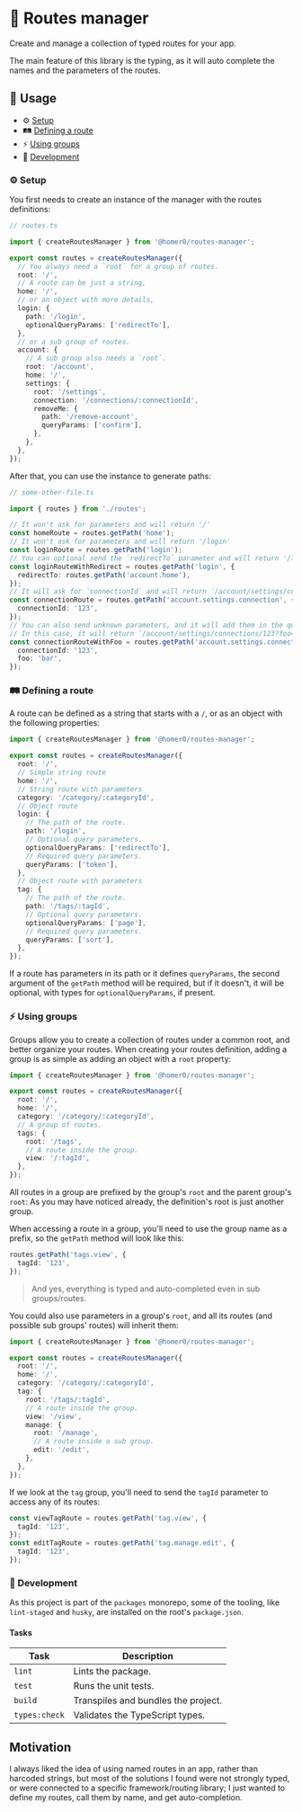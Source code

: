 # 🚏 Routes manager

Create and manage a collection of typed routes for your app.

The main feature of this library is the typing, as it will auto complete the names and the parameters of the routes.

## 🍿 Usage

- ⚙️ [Setup](#%EF%B8%8F-setup)
- 🛤️ [Defining a route](#%EF%B8%8F-defining-a-route)
- ⚡️ [Using groups](#%EF%B8%8F-using-groups)
- 🤘 [Development](#-development)

### ⚙️ Setup

You first needs to create an instance of the manager with the routes definitions:

```ts
// routes.ts

import { createRoutesManager } from '@homer0/routes-manager';

export const routes = createRoutesManager({
  // You always need a `root` for a group of routes.
  root: '/',
  // A route can be just a string,
  home: '/',
  // or an object with more details,
  login: {
    path: '/login',
    optionalQueryParams: ['redirectTo'],
  },
  // or a sub group of routes.
  account: {
    // A sub group also needs a `root`.
    root: '/account',
    home: '/',
    settings: {
      root: '/settings',
      connection: '/connections/:connectionId',
      removeMe: {
        path: '/remove-account',
        queryParams: ['confirm'],
      },
    },
  },
});
```

After that, you can use the instance to generate paths:

```ts
// some-other-file.ts

import { routes } from './routes';

// It won't ask for parameters and will return '/'
const homeRoute = routes.getPath('home');
// It won't ask for parameters and will return '/login'
const loginRoute = routes.getPath('login');
// You can optional send the `redirectTo` parameter and will return '/login?redirectTo=/account'
const loginRouteWithRedirect = routes.getPath('login', {
  redirectTo: routes.getPath('account.home'),
});
// It will ask for `connectionId` and will return `/account/settings/connections/123`
const connectionRoute = routes.getPath('account.settings.connection', {
  connectionId: '123',
});
// You can also send unknown parameters, and it will add them in the query string.
// In this case, it will return `/account/settings/connections/123?foo=bar`
const connectionRouteWithFoo = routes.getPath('account.settings.connection', {
  connectionId: '123',
  foo: 'bar',
});
```

### 🛤️ Defining a route

A route can be defined as a string that starts with a `/`, or as an object with the following properties:

```ts
import { createRoutesManager } from '@homer0/routes-manager';

export const routes = createRoutesManager({
  root: '/',
  // Simple string route
  home: '/',
  // String route with parameters
  category: '/category/:categoryId',
  // Object route
  login: {
    // The path of the route.
    path: '/login',
    // Optional query parameters.
    optionalQueryParams: ['redirectTo'],
    // Required query parameters.
    queryParams: ['token'],
  },
  // Object route with parameters
  tag: {
    // The path of the route.
    path: '/tags/:tagId',
    // Optional query parameters.
    optionalQueryParams: ['page'],
    // Required query parameters.
    queryParams: ['sort'],
  },
});
```

If a route has parameters in its path or it defines `queryParams`, the second argument of the `getPath` method will be required, but if it doesn't, it will be optional, with types for `optionalQueryParams`, if present.

### ⚡️ Using groups

Groups allow you to create a collection of routes under a common root, and better organize your routes. When creating your routes definition, adding a group is as simple as adding an object with a `root` property:

```ts
import { createRoutesManager } from '@homer0/routes-manager';

export const routes = createRoutesManager({
  root: '/',
  home: '/',
  category: '/category/:categoryId',
  // A group of routes.
  tags: {
    root: '/tags',
    // A route inside the group.
    view: '/:tagId',
  },
});
```

All routes in a group are prefixed by the group's `root` and the parent group's `root`: As you may have noticed already, the definition's root is just another group.

When accessing a route in a group, you'll need to use the group name as a prefix, so the `getPath` method will look like this:

```ts
routes.getPath('tags.view', {
  tagId: '123',
});
```

> And yes, everything is typed and auto-completed even in sub groups/routes.

You could also use parameters in a group's `root`, and all its routes (and possible sub groups' routes) will inherit them:

```ts
import { createRoutesManager } from '@homer0/routes-manager';

export const routes = createRoutesManager({
  root: '/',
  home: '/',
  category: '/category/:categoryId',
  tag: {
    root: '/tags/:tagId',
    // A route inside the group.
    view: '/view',
    manage: {
      root: '/manage',
      // A route inside a sub group.
      edit: '/edit',
    },
  },
});
```

If we look at the `tag` group, you'll need to send the `tagId` parameter to access any of its routes:

```ts
const viewTagRoute = routes.getPath('tag.view', {
  tagId: '123',
});
const editTagRoute = routes.getPath('tag.manage.edit', {
  tagId: '123',
});
```

### 🤘 Development

As this project is part of the `packages` monorepo, some of the tooling, like `lint-staged` and `husky`, are installed on the root's `package.json`.

#### Tasks

| Task          | Description                         |
| ------------- | ----------------------------------- |
| `lint`        | Lints the package.                  |
| `test`        | Runs the unit tests.                |
| `build`       | Transpiles and bundles the project. |
| `types:check` | Validates the TypeScript types.     |

## Motivation

I always liked the idea of using named routes in an app, rather than harcoded strings, but most of the solutions I found were not strongly typed, or were connected to a specific framework/routing library; I just wanted to define my routes, call them by name, and get auto-completion.
